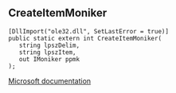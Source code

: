 ## CreateItemMoniker

```
[DllImport("ole32.dll", SetLastError = true)]
public static extern int CreateItemMoniker(
   string lpszDelim,
   string lpszItem,
   out IMoniker ppmk
);
```

[Microsoft documentation](https://docs.microsoft.com/en-us/windows/win32/api/objbase/nf-objbase-createitemmoniker)
